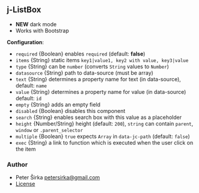 ## j-ListBox

- __NEW__ dark mode
- Works with Bootstrap

__Configuration__:

- `required` {Boolean} enables `required` (default: __false__)
- `items` {String} static items `key1|value1, key2 with value, key3|value`
- `type` {String} can be `number` (converts `String` values to `Number`)
- `datasource` {String} path to data-source (must be array)
- `text` {String} determines a property name for text (in data-source), default: `name`
- `value` {String} determines a property name for value (in data-source) default: `id`
- `empty` {String} adds an empty field
- `disabled` {Boolean} disables this component
- `search` {String} enables search box with this value as a placeholder
- `height` {Number/String} height (default: `200`), `string` can contain `parent`, `window` or `.parent_selector`
- `multiple` {Boolean} `true` expects `Array` in `data-jc-path` (default: `false`)
- `exec` {String} a link to function which is executed when the user click on the item

### Author

- Peter Širka <petersirka@gmail.com>
- [License](https://www.totaljs.com/license/)